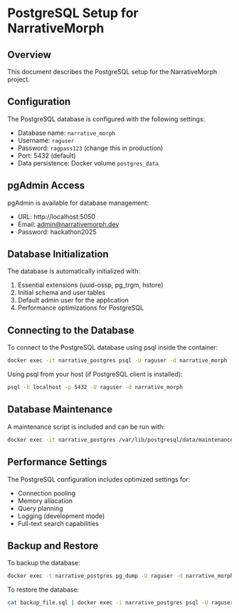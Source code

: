 # PostgreSQL Setup for NarrativeMorph

## Overview
This document describes the PostgreSQL setup for the NarrativeMorph project.

## Configuration
The PostgreSQL database is configured with the following settings:
- Database name: `narrative_morph`
- Username: `raguser`
- Password: `ragpass123` (change this in production)
- Port: 5432 (default)
- Data persistence: Docker volume `postgres_data`

## pgAdmin Access
pgAdmin is available for database management:
- URL: http://localhost:5050
- Email: admin@narrativemorph.dev
- Password: hackathon2025

## Database Initialization
The database is automatically initialized with:
1. Essential extensions (uuid-ossp, pg_trgm, hstore)
2. Initial schema and user tables
3. Default admin user for the application
4. Performance optimizations for PostgreSQL

## Connecting to the Database
To connect to the PostgreSQL database using psql inside the container:

```bash
docker exec -it narrative_postgres psql -U raguser -d narrative_morph
```

Using psql from your host (if PostgreSQL client is installed):
```bash
psql -h localhost -p 5432 -U raguser -d narrative_morph
```

## Database Maintenance
A maintenance script is included and can be run with:

```bash
docker exec -it narrative_postgres /var/lib/postgresql/data/maintenance.sh
```

## Performance Settings
The PostgreSQL configuration includes optimized settings for:
- Connection pooling
- Memory allocation
- Query planning
- Logging (development mode)
- Full-text search capabilities

## Backup and Restore
To backup the database:

```bash
docker exec -t narrative_postgres pg_dump -U raguser -d narrative_morph > backup_$(date +%Y%m%d_%H%M%S).sql
```

To restore the database:

```bash
cat backup_file.sql | docker exec -i narrative_postgres psql -U raguser -d narrative_morph
```
